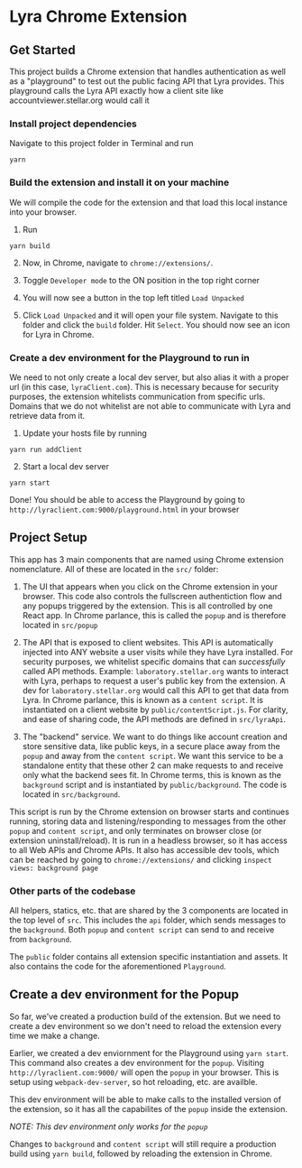 # Lyra Chrome Extension

## Get Started

This project builds a Chrome extension that handles authentication as well as a
"playground" to test out the public facing API that Lyra provides. This
playground calls the Lyra API exactly how a client site like
accountviewer.stellar.org would call it

### Install project dependencies

Navigate to this project folder in Terminal and run

```
yarn
```

### Build the extension and install it on your machine

We will compile the code for the extension and that load this local instance
into your browser.

1. Run

```
yarn build
```

2. Now, in Chrome, navigate to `chrome://extensions/`.

3. Toggle `Developer mode` to the ON position in the top right corner

4. You will now see a button in the top left titled `Load Unpacked`

5. Click `Load Unpacked` and it will open your file system. Navigate to this
   folder and click the `build` folder. Hit `Select`. You should now see an icon
   for Lyra in Chrome.

### Create a dev environment for the Playground to run in

We need to not only create a local dev server, but also alias it with a proper
url (in this case, `lyraClient.com`). This is necessary because for security
purposes, the extension whitelists communication from specific urls. Domains
that we do not whitelist are not able to communicate with Lyra and retrieve data
from it.

1. Update your hosts file by running

```
yarn run addClient
```

2. Start a local dev server

```
yarn start
```

Done! You should be able to access the Playground by going to
`http://lyraclient.com:9000/playground.html` in your browser

## Project Setup

This app has 3 main components that are named using Chrome extension
nomenclature. All of these are located in the `src/` folder:

1. The UI that appears when you click on the Chrome extension in your browser.
   This code also controls the fullscreen authentiction flow and any popups
   triggered by the extension. This is all controlled by one React app. In
   Chrome parlance, this is called the `popup` and is therefore located in
   `src/popup`

2. The API that is exposed to client websites. This API is automatically
   injected into ANY website a user visits while they have Lyra installed. For
   security purposes, we whitelist specific domains that can _successfully_
   called API methods. Example: `laboratory.stellar.org` wants to interact with
   Lyra, perhaps to request a user's public key from the extension. A dev for
   `laboratory.stellar.org` would call this API to get that data from Lyra. In
   Chrome parlance, this is known as a `content script`. It is instantiated on a
   client website by `public/contentScript.js`. For clarity, and ease of sharing
   code, the API methods are defined in `src/lyraApi`.

3. The "backend" service. We want to do things like account creation and store
   sensitive data, like public keys, in a secure place away from the `popup` and
   away from the `content script`. We want this service to be a standalone
   entity that these other 2 can make requests to and receive only what the
   backend sees fit. In Chrome terms, this is known as the `background` script
   and is instantiated by `public/background`. The code is located in
   `src/background`.

This script is run by the Chrome extension on browser starts and continues
running, storing data and listening/responding to messages from the other
`popup` and `content script`, and only terminates on browser close (or extension
uninstall/reload). It is run in a headless browser, so it has access to all Web
APIs and Chrome APIs. It also has accessible dev tools, which can be reached by
going to `chrome://extensions/` and clicking `inspect views: background page`

### Other parts of the codebase

All helpers, statics, etc. that are shared by the 3 components are located in
the top level of `src`. This includes the `api` folder, which sends messages to
the `background`. Both `popup` and `content script` can send to and receive from
`background`.

The `public` folder contains all extension specific instantiation and assets. It
also contains the code for the aforementioned `Playground`.

## Create a dev environment for the Popup

So far, we've created a production build of the extension. But we need to create
a dev environment so we don't need to reload the extension every time we make a
change.

Earlier, we created a dev enviornment for the Playground using `yarn start`.
This command also creates a dev environment for the `popup`. Visiting
`http://lyraclient.com:9000/` will open the `popup` in your browser. This is
setup using `webpack-dev-server`, so hot reloading, etc. are availble.

This dev environment will be able to make calls to the installed version of the
extension, so it has all the capabilites of the `popup` inside the extension.

_NOTE: This dev environment only works for the `popup`_

Changes to `background` and `content script` will still require a production
build using `yarn build`, followed by reloading the extension in Chrome.
